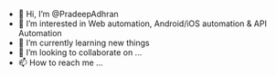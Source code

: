- 👋 Hi, I’m @PradeepAdhran
- 👀 I’m interested in Web automation, Android/iOS automation & API Automation
- 🌱 I’m currently learning new things
- 💞️ I’m looking to collaborate on ...
- 📫 How to reach me ...

<!---
PradeepAdhran/PradeepAdhran is a ✨ special ✨ repository because its `README.md` (this file) appears on your GitHub profile.
You can click the Preview link to take a look at your changes.
--->
